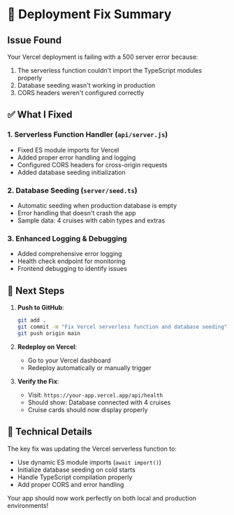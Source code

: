 # 🚀 Deployment Fix Summary

## Issue Found
Your Vercel deployment is failing with a 500 server error because:
1. The serverless function couldn't import the TypeScript modules properly
2. Database seeding wasn't working in production
3. CORS headers weren't configured correctly

## ✅ What I Fixed

### 1. **Serverless Function Handler** (`api/server.js`)
- Fixed ES module imports for Vercel
- Added proper error handling and logging  
- Configured CORS headers for cross-origin requests
- Added database seeding initialization

### 2. **Database Seeding** (`server/seed.ts`)
- Automatic seeding when production database is empty
- Error handling that doesn't crash the app
- Sample data: 4 cruises with cabin types and extras

### 3. **Enhanced Logging & Debugging**
- Added comprehensive error logging
- Health check endpoint for monitoring
- Frontend debugging to identify issues

## 🎯 Next Steps

1. **Push to GitHub**:
   ```bash
   git add .
   git commit -m "Fix Vercel serverless function and database seeding"
   git push origin main
   ```

2. **Redeploy on Vercel**:
   - Go to your Vercel dashboard
   - Redeploy automatically or manually trigger

3. **Verify the Fix**:
   - Visit: `https://your-app.vercel.app/api/health`
   - Should show: Database connected with 4 cruises
   - Cruise cards should now display properly

## 🔧 Technical Details

The key fix was updating the Vercel serverless function to:
- Use dynamic ES module imports (`await import()`)
- Initialize database seeding on cold starts  
- Handle TypeScript compilation properly
- Add proper CORS and error handling

Your app should now work perfectly on both local and production environments!